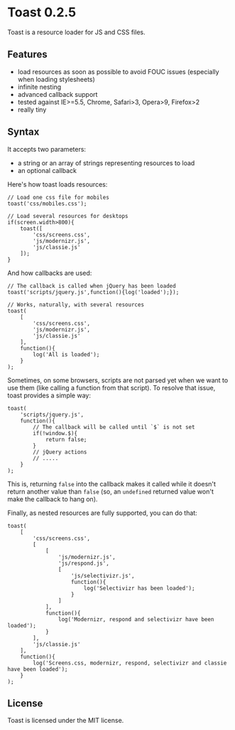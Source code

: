 Toast 0.2.5
===========

Toast is a resource loader for JS and CSS files.

Features
--------

- load resources as soon as possible to avoid FOUC issues (especially when loading stylesheets)
- infinite nesting
- advanced callback support
- tested against IE>=5.5, Chrome, Safari>3, Opera>9, Firefox>2
- really tiny

Syntax
------

It accepts two parameters:

- a string or an array of strings representing resources to load
- an optional callback

Here's how toast loads resources:

    // Load one css file for mobiles
    toast('css/mobiles.css');

    // Load several resources for desktops
    if(screen.width>800){
        toast([
            'css/screens.css',
            'js/modernizr.js',
            'js/classie.js'
        ]);
    }

And how callbacks are used:

    // The callback is called when jQuery has been loaded
    toast('scripts/jquery.js',function(){log('loaded');});

    // Works, naturally, with several resources
    toast(
        [
            'css/screens.css',
            'js/modernizr.js',
            'js/classie.js'
        ],
        function(){
            log('All is loaded');
        }
    );

Sometimes, on some browsers, scripts are not parsed yet when we want to use them (like calling a function from that script). To resolve that issue, toast provides a simple way:

    toast(
        'scripts/jquery.js',
        function(){
            // The callback will be called until `$` is not set
            if(!window.$){
                return false;
            }
            // jQuery actions
            // .....
        }
    );

This is, returning `false` into the callback makes it called while it doesn't return another value than `false` (so, an `undefined` returned value won't make the callback to hang on).

Finally, as nested resources are fully supported, you can do that:

    toast(
        [
            'css/screens.css',
            [
                [
                    'js/modernizr.js',
                    'js/respond.js',
                    [
                        'js/selectivizr.js',
                        function(){
                            log('Selectivizr has been loaded');
                        }
                    ]
                ],
                function(){
                    log('Modernizr, respond and selectivizr have been loaded');
                }
            ],
            'js/classie.js'
        ],
        function(){
            log('Screens.css, modernizr, respond, selectivizr and classie have been loaded');
        }
    );

License
-------

Toast is licensed under the MIT license.